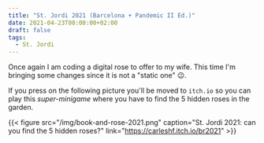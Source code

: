 ```yaml
---
title: "St. Jordi 2021 (Barcelona + Pandemic II Ed.)"
date: 2021-04-23T00:00:00+02:00
draft: false
tags:
  - St. Jordi
---
```


Once again I am coding a digital rose to offer to my wife. This time I'm bringing some changes since it is not a "static one" 😉.

If you press on the following picture you'll be moved to `itch.io` so you can play this _super-minigame_ where you have to find the 5 hidden roses in the garden.

{{< figure src="/img/book-and-rose-2021.png" caption="St. Jordi 2021: can you find the 5 hidden roses?" link="https://carleshf.itch.io/br2021" >}}
